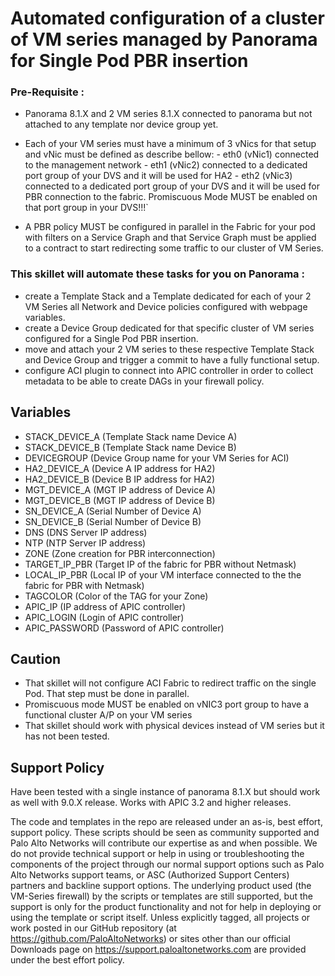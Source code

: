 # Automated configuration of a cluster of VM series managed by Panorama for Single Pod PBR insertion

### Pre-Requisite :
- Panorama 8.1.X and 2 VM series 8.1.X connected to panorama but not attached to any template nor device group yet.
- Each of your VM series must have a minimum of 3 vNics for that setup and vNic must be defined as describe bellow: 
        - eth0 (vNic1) connected to the management network - eth1 (vNic2) connected to a dedicated port group of your DVS and it will be used for HA2 
        - eth2 (vNic3) connected to a dedicated port group of your DVS and it will be used for PBR connection to the fabric. Promiscuous Mode MUST be enabled on that port group in your DVS!!!`

- A PBR policy MUST be configured in parallel in the Fabric for your pod with filters on a Service Graph and that Service Graph must be applied to a contract to start redirecting some traffic to our cluster of VM Series.
  


### This skillet will automate these tasks for you on Panorama :
- create a Template Stack and a Template dedicated for each of your 2 VM Series all Network and Device policies configured with webpage variables.
- create a Device Group dedicated for that specific cluster of VM series configured for a Single Pod PBR insertion.
- move and attach your 2 VM series to these respective Template Stack and Device Group and trigger a commit to have a fully functional setup.
- configure ACI plugin to connect into APIC controller in order to collect metadata to be able to create DAGs in your firewall policy.  
 

## Variables
- STACK_DEVICE_A (Template Stack name Device A)
- STACK_DEVICE_B (Template Stack name Device B)
- DEVICEGROUP (Device Group name for your VM Series for ACI)
- HA2_DEVICE_A (Device A IP address for HA2)
- HA2_DEVICE_B (Device B IP address for HA2)
- MGT_DEVICE_A (MGT IP address of Device A)
- MGT_DEVICE_B (MGT IP address of Device B)
- SN_DEVICE_A (Serial Number of Device A)
- SN_DEVICE_B (Serial Number of Device B)
- DNS (DNS Server IP address)
- NTP (NTP Server IP address)
- ZONE (Zone creation for PBR interconnection)
- TARGET_IP_PBR (Target IP of the fabric for PBR without Netmask)
- LOCAL_IP_PBR (Local IP of your VM interface connected to the the fabric for PBR with Netmask)
- TAGCOLOR (Color of the TAG for your Zone)
- APIC_IP (IP address of APIC controller)
- APIC_LOGIN (Login of APIC controller)
- APIC_PASSWORD (Password of APIC controller)


## Caution  
- That skillet will not configure ACI Fabric to redirect traffic on the single Pod. That step must be done in parallel.
- Promiscuous mode MUST be enabled on vNIC3 port group to have a functional cluster A/P on your VM series
- That skillet should work with physical devices instead of VM series but it has not been tested.


## Support Policy

Have been tested with a single instance of panorama 8.1.X but should work as well with 9.0.X release.
Works with APIC 3.2 and higher releases.

The code and templates in the repo are released under an as-is, best effort,
support policy. These scripts should be seen as community supported and
Palo Alto Networks will contribute our expertise as and when possible.
We do not provide technical support or help in using or troubleshooting the
components of the project through our normal support options such as
Palo Alto Networks support teams, or ASC (Authorized Support Centers)
partners and backline support options. The underlying product used
(the VM-Series firewall) by the scripts or templates are still supported,
but the support is only for the product functionality and not for help in
deploying or using the template or script itself. Unless explicitly tagged,
all projects or work posted in our GitHub repository
(at https://github.com/PaloAltoNetworks) or sites other than our official
Downloads page on https://support.paloaltonetworks.com are provided under
the best effort policy.